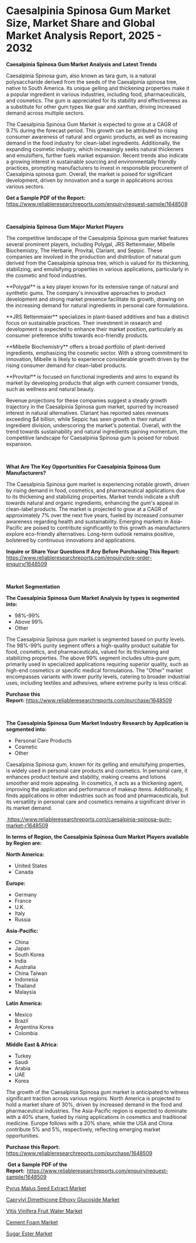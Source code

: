<p><h1>Caesalpinia Spinosa Gum Market Size, Market Share and Global Market Analysis Report, 2025 - 2032</h1></p><p><strong>Caesalpinia Spinosa Gum Market Analysis and Latest Trends</strong></p>
<p><p>Caesalpinia Spinosa gum, also known as tara gum, is a natural polysaccharide derived from the seeds of the Caesalpinia spinosa tree, native to South America. Its unique gelling and thickening properties make it a popular ingredient in various industries, including food, pharmaceuticals, and cosmetics. The gum is appreciated for its stability and effectiveness as a substitute for other gum types like guar and xanthan, driving increased demand across multiple sectors.</p><p>The Caesalpinia Spinosa Gum Market is expected to grow at a CAGR of 9.7% during the forecast period. This growth can be attributed to rising consumer awareness of natural and organic products, as well as increasing demand in the food industry for clean-label ingredients. Additionally, the expanding cosmetic industry, which increasingly seeks natural thickeners and emulsifiers, further fuels market expansion. Recent trends also indicate a growing interest in sustainable sourcing and environmentally friendly practices, prompting manufacturers to invest in responsible procurement of Caesalpinia spinosa gum. Overall, the market is poised for significant development, driven by innovation and a surge in applications across various sectors.</p></p>
<p><strong>Get a Sample PDF of the Report:&nbsp;</strong> <a href="https://www.reliableresearchreports.com/enquiry/request-sample/1648509?utm_campaign=102&utm_medium=2&utm_source=Github&utm_content=ia&utm_term=01042025&utm_id=caesalpinia-spinosa-gum">https://www.reliableresearchreports.com/enquiry/request-sample/1648509</a></p>
<p>&nbsp;</p>
<p><strong>Caesalpinia Spinosa Gum Major Market Players</strong></p>
<p><p>The competitive landscape of the Caesalpinia Spinosa gum market features several prominent players, including Polygal, JRS Rettenmaier, Mibelle Biochemistry, The Herbarie, Provital, Clariant, and Seppic. These companies are involved in the production and distribution of natural gum derived from the Caesalpinia spinosa tree, which is valued for its thickening, stabilizing, and emulsifying properties in various applications, particularly in the cosmetic and food industries.</p><p>**Polygal** is a key player known for its extensive range of natural and synthetic gums. The company's innovative approaches to product development and strong market presence facilitate its growth, drawing on the increasing demand for natural ingredients in personal care formulations. </p><p>**JRS Rettenmaier** specializes in plant-based additives and has a distinct focus on sustainable practices. Their investment in research and development is expected to enhance their market position, particularly as consumer preference shifts towards eco-friendly products.</p><p>**Mibelle Biochemistry** offers a broad portfolio of plant-derived ingredients, emphasizing the cosmetic sector. With a strong commitment to innovation, Mibelle is likely to experience considerable growth driven by the rising consumer demand for clean-label products.</p><p>**Provital** is focused on functional ingredients and aims to expand its market by developing products that align with current consumer trends, such as wellness and natural beauty. </p><p>Revenue projections for these companies suggest a steady growth trajectory in the Caesalpinia Spinosa gum market, spurred by increased interest in natural alternatives. Clariant has reported sales revenues exceeding $4 billion, while Seppic has seen growth in their natural ingredient division, underscoring the market's potential. Overall, with the trend towards sustainability and natural ingredients gaining momentum, the competitive landscape for Caesalpinia Spinosa gum is poised for robust expansion.</p></p>
<p>&nbsp;</p>
<p><strong>What Are The Key Opportunities For Caesalpinia Spinosa Gum Manufacturers?</strong></p>
<p><p>The Caesalpinia Spinosa gum market is experiencing notable growth, driven by rising demand in food, cosmetics, and pharmaceutical applications due to its thickening and stabilizing properties. Market trends indicate a shift towards natural and organic ingredients, enhancing the gum's appeal in clean-label products. The market is projected to grow at a CAGR of approximately 7% over the next five years, fueled by increased consumer awareness regarding health and sustainability. Emerging markets in Asia-Pacific are poised to contribute significantly to this growth as manufacturers explore eco-friendly alternatives. Long-term outlook remains positive, bolstered by continuous innovations and applications.</p></p>
<p><strong>Inquire or Share Your Questions If Any Before Purchasing This Report:</strong> <a href="https://www.reliableresearchreports.com/enquiry/pre-order-enquiry/1648509?utm_campaign=102&utm_medium=2&utm_source=Github&utm_content=ia&utm_term=01042025&utm_id=caesalpinia-spinosa-gum">https://www.reliableresearchreports.com/enquiry/pre-order-enquiry/1648509</a></p>
<p>&nbsp;</p>
<p><strong>Market Segmentation</strong></p>
<p><strong>The Caesalpinia Spinosa Gum Market Analysis by types is segmented into:</strong></p>
<p><ul><li>98%-99%</li><li>Above 99%</li><li>Other</li></ul></p>
<p><p>The Caesalpinia Spinosa gum market is segmented based on purity levels. The 98%-99% purity segment offers a high-quality product suitable for food, cosmetics, and pharmaceuticals, valued for its thickening and stabilizing properties. The above 99% segment includes ultra-pure gum, primarily used in specialized applications requiring superior quality, such as high-end cosmetics or specific medical formulations. The "Other" market encompasses variants with lower purity levels, catering to broader industrial uses, including textiles and adhesives, where extreme purity is less critical.</p></p>
<p><strong>Purchase this Report:&nbsp;</strong><a href="https://www.reliableresearchreports.com/purchase/1648509?utm_campaign=102&utm_medium=2&utm_source=Github&utm_content=ia&utm_term=01042025&utm_id=caesalpinia-spinosa-gum">https://www.reliableresearchreports.com/purchase/1648509</a></p>
<p>&nbsp;</p>
<p><strong>The Caesalpinia Spinosa Gum Market Industry Research by Application is segmented into:</strong></p>
<p><ul><li>Personal Care Products</li><li>Cosmetic</li><li>Other</li></ul></p>
<p><p>Caesalpinia Spinosa gum, known for its gelling and emulsifying properties, is widely used in personal care products and cosmetics. In personal care, it enhances product texture and stability, making creams and lotions smoother and more appealing. In cosmetics, it acts as a thickening agent, improving the application and performance of makeup items. Additionally, it finds applications in other industries such as food and pharmaceuticals, but its versatility in personal care and cosmetics remains a significant driver in its market demand.</p></p>
<p><a href="https://www.reliableresearchreports.com/caesalpinia-spinosa-gum-market-r1648509?utm_campaign=102&utm_medium=2&utm_source=Github&utm_content=ia&utm_term=01042025&utm_id=caesalpinia-spinosa-gum">&nbsp;https://www.reliableresearchreports.com/caesalpinia-spinosa-gum-market-r1648509</a></p>
<p><strong>In terms of Region, the Caesalpinia Spinosa Gum Market Players available by Region are:</strong></p>
<p>
    <p> <strong> North America: </strong>
        <ul>
            <li>United States</li>
            <li>Canada</li>
        </ul>
        </p> 
    <p> <strong> Europe: </strong>
        <ul>
            <li>Germany</li>
            <li>France</li>
            <li>U.K.</li>
            <li>Italy</li>
            <li>Russia</li>
        </ul>
        </p> 
    <p> <strong> Asia-Pacific: </strong>
        <ul>
            <li>China</li>
            <li>Japan</li>
            <li>South Korea</li>
            <li>India</li>
            <li>Australia</li>
            <li>China Taiwan</li>
            <li>Indonesia</li>
            <li>Thailand</li>
            <li>Malaysia</li>
        </ul>
        </p> 
    <p> <strong> Latin America: </strong>
        <ul>
            <li>Mexico</li>
            <li>Brazil</li>
            <li>Argentina Korea</li>
            <li>Colombia</li>
        </ul>
        </p> 
    <p> <strong> Middle East & Africa: </strong>
        <ul>
            <li>Turkey</li>
            <li>Saudi</li>
            <li>Arabia</li>
            <li>UAE</li>
            <li>Korea</li>
        </ul>
    </p>
    </p>
<p><p>The growth of the Caesalpinia Spinosa gum market is anticipated to witness significant traction across various regions. North America is projected to hold a market share of 30%, driven by increased demand in the food and pharmaceutical industries. The Asia-Pacific region is expected to dominate with a 40% share, fueled by rising applications in cosmetics and traditional medicine. Europe follows with a 20% share, while the USA and China contribute 5% and 5%, respectively, reflecting emerging market opportunities.</p></p>
<p><strong>Purchase this Report: </strong><a href="https://www.reliableresearchreports.com/purchase/1648509?utm_campaign=102&utm_medium=2&utm_source=Github&utm_content=ia&utm_term=01042025&utm_id=caesalpinia-spinosa-gum">https://www.reliableresearchreports.com/purchase/1648509</a></p>
<p>&nbsp;<strong>Get a Sample PDF of the Report:&nbsp;&nbsp;</strong><a href="https://www.reliableresearchreports.com/enquiry/request-sample/1648509?utm_campaign=102&utm_medium=2&utm_source=Github&utm_content=ia&utm_term=01042025&utm_id=caesalpinia-spinosa-gum">https://www.reliableresearchreports.com/enquiry/request-sample/1648509</a></p>
<p><strong></strong></p>
<p><p><a href="https://github.com/vaduzunny/Market-Research-Report-List-1/blob/main/pyrus-malus-seed-extract-market.md?utm_campaign=102&utm_medium=2&utm_source=Github&utm_content=ia&utm_term=01042025&utm_id=caesalpinia-spinosa-gum">Pyrus Malus Seed Extract Market</a></p><p><a href="https://github.com/dringmurza6r/Market-Research-Report-List-1/blob/main/caprylyl-dimethicone-ethoxy-glucoside-market.md?utm_campaign=102&utm_medium=2&utm_source=Github&utm_content=ia&utm_term=01042025&utm_id=caesalpinia-spinosa-gum">Caprylyl Dimethicone Ethoxy Glucoside Market</a></p><p><a href="https://github.com/gasikcalbos8/Market-Research-Report-List-1/blob/main/vitis-vinifera-fruit-water-market.md?utm_campaign=102&utm_medium=2&utm_source=Github&utm_content=ia&utm_term=01042025&utm_id=caesalpinia-spinosa-gum">Vitis Vinifera Fruit Water Market</a></p><p><a href="https://github.com/dayaanapis5/Market-Research-Report-List-1/blob/main/cement-foam-market.md?utm_campaign=102&utm_medium=2&utm_source=Github&utm_content=ia&utm_term=01042025&utm_id=caesalpinia-spinosa-gum">Cement Foam Market</a></p><p><a href="https://github.com/ubavicachida/Market-Research-Report-List-1/blob/main/sugar-ester-market.md?utm_campaign=102&utm_medium=2&utm_source=Github&utm_content=ia&utm_term=01042025&utm_id=caesalpinia-spinosa-gum">Sugar Ester Market</a></p></p>